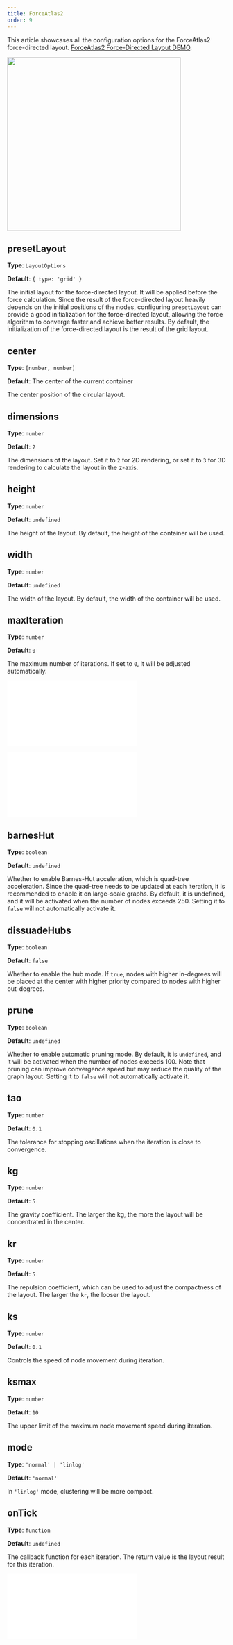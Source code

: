 ```yaml
---
title: ForceAtlas2
order: 9
---
```


This article showcases all the configuration options for the ForceAtlas2 force-directed layout. [ForceAtlas2 Force-Directed Layout DEMO](/en/examples/net/forceDirected/#basicFA2).

<img src="https://mdn.alipayobjects.com/huamei_qa8qxu/afts/img/A*-HgiS6CyuuEAAAAAAAAAAAAADmJ7AQ/original" width=400 />

## presetLayout

**Type**: `LayoutOptions`

**Default**: `{ type: 'grid' }`

The initial layout for the force-directed layout. It will be applied before the force calculation. Since the result of the force-directed layout heavily depends on the initial positions of the nodes, configuring `presetLayout` can provide a good initialization for the force-directed layout, allowing the force algorithm to converge faster and achieve better results. By default, the initialization of the force-directed layout is the result of the grid layout.

## center

**Type**: `[number, number]`

**Default**: The center of the current container

The center position of the circular layout.

## dimensions

**Type**: `number`

**Default**: `2`

The dimensions of the layout. Set it to `2` for 2D rendering, or set it to `3` for 3D rendering to calculate the layout in the z-axis.

## height

**Type**: `number`

**Default**: `undefined`

The height of the layout. By default, the height of the container will be used.

## width

**Type**: `number`

**Default**: `undefined`

The width of the layout. By default, the width of the container will be used.

## maxIteration

**Type**: `number`

**Default**: `0`

The maximum number of iterations. If set to `0`, it will be adjusted automatically.

<embed src="../../common/LayoutPreventOverlap.en.md"></embed>

<embed src="../../common/LayoutNodeSize.en.md"></embed>

## barnesHut

**Type**: `boolean`

**Default**: `undefined`

Whether to enable Barnes-Hut acceleration, which is quad-tree acceleration. Since the quad-tree needs to be updated at each iteration, it is recommended to enable it on large-scale graphs. By default, it is undefined, and it will be activated when the number of nodes exceeds 250. Setting it to `false` will not automatically activate it.

## dissuadeHubs

**Type**: `boolean`

**Default**: `false`

Whether to enable the hub mode. If `true`, nodes with higher in-degrees will be placed at the center with higher priority compared to nodes with higher out-degrees.

## prune

**Type**: `boolean`

**Default**: `undefined`

Whether to enable automatic pruning mode. By default, it is `undefined`, and it will be activated when the number of nodes exceeds 100. Note that pruning can improve convergence speed but may reduce the quality of the graph layout. Setting it to `false` will not automatically activate it.

## tao

**Type**: `number`

**Default**: `0.1`

The tolerance for stopping oscillations when the iteration is close to convergence.

## kg

**Type**: `number`

**Default**: `5`

The gravity coefficient. The larger the kg, the more the layout will be concentrated in the center.

## kr

**Type**: `number`

**Default**: `5`

The repulsion coefficient, which can be used to adjust the compactness of the layout. The larger the `kr`, the looser the layout.

## ks

**Type**: `number`

**Default**: `0.1`

Controls the speed of node movement during iteration.

## ksmax

**Type**: `number`

**Default**: `10`

The upper limit of the maximum node movement speed during iteration.

## mode

**Type**: `'normal' | 'linlog'`

**Default**: `'normal'`

In `'linlog'` mode, clustering will be more compact.

## onTick

**Type**: `function`

**Default**: `undefined`

The callback function for each iteration. The return value is the layout result for this iteration.

<embed src="../../common/LayoutWorkerEnabled.en.md"></embed>
